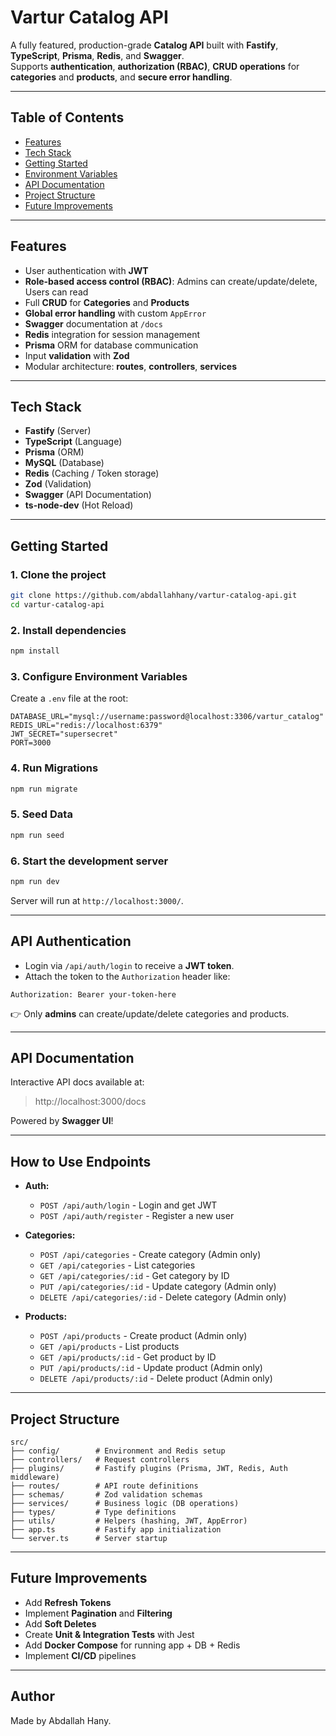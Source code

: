 # Vartur Catalog API

A fully featured, production-grade **Catalog API** built with **Fastify**, **TypeScript**, **Prisma**, **Redis**, and **Swagger**.  
Supports **authentication**, **authorization (RBAC)**, **CRUD operations** for **categories** and **products**, and **secure error handling**.

---

## Table of Contents

- [Features](#-features)
- [Tech Stack](#-tech-stack)
- [Getting Started](#-getting-started)
- [Environment Variables](#-environment-variables)
- [API Documentation](#-api-documentation)
- [Project Structure](#-project-structure)
- [Future Improvements](#-future-improvements)

---

## Features

- User authentication with **JWT**
- **Role-based access control (RBAC)**: Admins can create/update/delete, Users can read
- Full **CRUD** for **Categories** and **Products**
- **Global error handling** with custom `AppError`
- **Swagger** documentation at `/docs`
- **Redis** integration for session management
- **Prisma** ORM for database communication
- Input **validation** with **Zod**
- Modular architecture: **routes**, **controllers**, **services**

---

## Tech Stack

- **Fastify** (Server)
- **TypeScript** (Language)
- **Prisma** (ORM)
- **MySQL** (Database)
- **Redis** (Caching / Token storage)
- **Zod** (Validation)
- **Swagger** (API Documentation)
- **ts-node-dev** (Hot Reload)

---

## Getting Started

### 1. Clone the project

```bash
git clone https://github.com/abdallahhany/vartur-catalog-api.git
cd vartur-catalog-api
```

### 2. Install dependencies

```bash
npm install
```

### 3. Configure Environment Variables

Create a `.env` file at the root:

```dotenv
DATABASE_URL="mysql://username:password@localhost:3306/vartur_catalog"
REDIS_URL="redis://localhost:6379"
JWT_SECRET="supersecret"
PORT=3000
```

### 4. Run Migrations

```bash
npm run migrate
```

### 5. Seed Data

```bash
npm run seed
```

### 6. Start the development server

```bash
npm run dev
```

Server will run at `http://localhost:3000/`.

---

## API Authentication

- Login via `/api/auth/login` to receive a **JWT token**.
- Attach the token to the `Authorization` header like:

```http
Authorization: Bearer your-token-here
```

👉 Only **admins** can create/update/delete categories and products.

---

## API Documentation

Interactive API docs available at:

> http://localhost:3000/docs

Powered by **Swagger UI**!

---

## How to Use Endpoints

- **Auth:**
  - `POST /api/auth/login` - Login and get JWT
  - `POST /api/auth/register` - Register a new user

- **Categories:**
  - `POST /api/categories` - Create category (Admin only)
  - `GET /api/categories` - List categories
  - `GET /api/categories/:id` - Get category by ID
  - `PUT /api/categories/:id` - Update category (Admin only)
  - `DELETE /api/categories/:id` - Delete category (Admin only)

- **Products:**
  - `POST /api/products` - Create product (Admin only)
  - `GET /api/products` - List products
  - `GET /api/products/:id` - Get product by ID
  - `PUT /api/products/:id` - Update product (Admin only)
  - `DELETE /api/products/:id` - Delete product (Admin only)

---

## Project Structure

```
src/
├── config/        # Environment and Redis setup
├── controllers/   # Request controllers
├── plugins/       # Fastify plugins (Prisma, JWT, Redis, Auth middleware)
├── routes/        # API route definitions
├── schemas/       # Zod validation schemas
├── services/      # Business logic (DB operations)
├── types/         # Type definitions
├── utils/         # Helpers (hashing, JWT, AppError)
├── app.ts         # Fastify app initialization
└── server.ts      # Server startup
```

---

## Future Improvements

- Add **Refresh Tokens**
- Implement **Pagination** and **Filtering**
- Add **Soft Deletes**
- Create **Unit & Integration Tests** with Jest
- Add **Docker Compose** for running app + DB + Redis
- Implement **CI/CD** pipelines

---

## Author

Made by Abdallah Hany.
